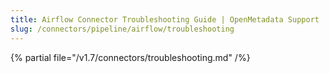 ```yaml
---
title: Airflow Connector Troubleshooting Guide | OpenMetadata Support
slug: /connectors/pipeline/airflow/troubleshooting
---
```


{% partial file="/v1.7/connectors/troubleshooting.md" /%}
